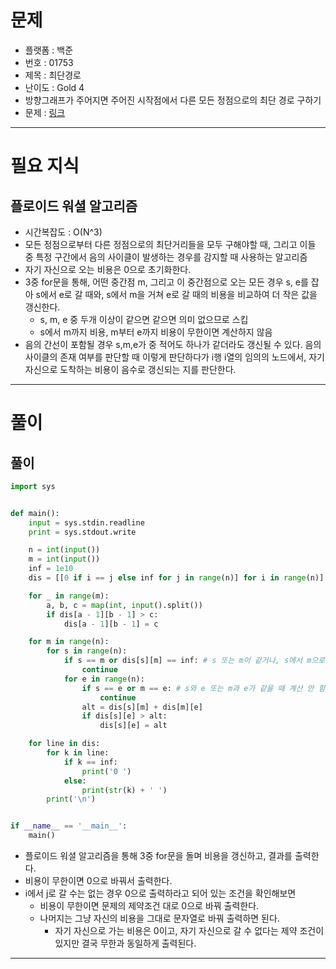 # 문제
- 플랫폼 : 백준
- 번호 : 01753
- 제목 : 최단경로
- 난이도 : Gold 4
- 방향그래프가 주어지면 주어진 시작점에서 다른 모든 정점으로의 최단 경로 구하기
- 문제 : <a href="https://www.acmicpc.net/problem/1753" target="_blank">링크</a>

---

# 필요 지식
## 플로이드 워셜 알고리즘
- 시간복잡도 : O(N^3)
- 모든 정점으로부터 다른 정점으로의 최단거리들을 모두 구해야할 때, 그리고 이들 중 특정 구간에서 음의 사이클이 발생하는 경우를 감지할 때
사용하는 알고리즘
- 자기 자신으로 오는 비용은 0으로 초기화한다.
- 3중 for문을 통해, 어떤 중간점 m, 그리고 이 중간점으로 오는 모든 경우 s, e를 잡아 s에서 e로 갈 때와, s에서 m을 거쳐 e로 갈 때의 비용을
비교하여 더 작은 값을 갱신한다.
  - s, m, e 중 두개 이상이 같으면 같으면 의미 없으므로 스킵
  - s에서 m까지 비용, m부터 e까지 비용이 무한이면 계산하지 않음
- 음의 간선이 포함될 경우 s,m,e가 중 적어도 하나가 같더라도 갱신될 수 있다. 음의 사이클의 존재 여부를 판단할 때
이렇게 판단하다가 i행 i열의 임의의 노드에서, 자기 자신으로 도착하는 비용이 음수로 갱신되는 지를 판단한다.

---

# 풀이

## 풀이
```python
import sys


def main():
    input = sys.stdin.readline
    print = sys.stdout.write

    n = int(input())
    m = int(input())
    inf = 1e10
    dis = [[0 if i == j else inf for j in range(n)] for i in range(n)]

    for _ in range(m):
        a, b, c = map(int, input().split())
        if dis[a - 1][b - 1] > c:
            dis[a - 1][b - 1] = c

    for m in range(n):
        for s in range(n):
            if s == m or dis[s][m] == inf: # s 또는 m이 같거나, s에서 m으로 가는 비용이 무한이면 계산 안 함.
                continue
            for e in range(n):
                if s == e or m == e: # s와 e 또는 m과 e가 같을 때 계산 안 함.
                    continue
                alt = dis[s][m] + dis[m][e]
                if dis[s][e] > alt:
                    dis[s][e] = alt

    for line in dis:
        for k in line:
            if k == inf:
                print('0 ')
            else:
                print(str(k) + ' ')
        print('\n')


if __name__ == '__main__':
    main()
```
- 플로이드 워셜 알고리즘을 통해 3중 for문을 돌며 비용을 갱신하고, 결과를 출력한다.
- 비용이 무한이면 0으로 바꿔서 출력한다.
- i에서 j로 갈 수는 없는 경우 0으로 출력하라고 되어 있는 조건을 확인해보면
  - 비용이 무한이면 문제의 제약조건 대로 0으로 바꿔 출력한다.
  - 나머지는 그냥 자신의 비용을 그대로 문자열로 바꿔 출력하면 된다.
    - 자기 자신으로 가는 비용은 0이고, 자기 자신으로 갈 수 없다는 제약 조건이 있지만 결국 무한과 동일하게 출력된다.

---
